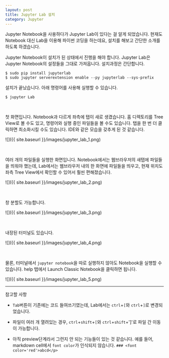 ```yaml
---
layout: post
title: Jupyter Lab 설치
category: Jupyter
---
```


Jupyter Notebook을 사용하다가 Jupyter Lab이 있다는 걸 알게 되었습니다. 현재도 Notebook 대신 Lab을 이용해 파이썬 코딩을 하는데요, 설치를 해보고 간단한 소개를 하도록 하겠습니다.  

Jupyter Notebook이 설치가 된 상태에서 진행을 해야 합니다. Jupyter Lab은 Jupyter Notebook의 설정들을 그대로 가져옵니다. 설치과정은 간단합니다.  

```
$ sudo pip install jupyterlab
$ sudo jupyter serverextension enable --py jupyterlab --sys-prefix
```

설치가 끝났습니다. 아래 명령어를 사용해 실행할 수 있습니다.

```
$ jupyter Lab
```

<br>

첫 화면입니다. Notebook과 다르게 좌측에 탭이 새로 생겼습니다. 홈 디렉토리를 Tree View로 볼 수도 있고, 명령어와 실행 중인 파일들을 볼 수도 있습니다. 탭을 한 번 더 클릭하면 최소화시킬 수도 있습니다. IDE와 같은 모습을 갖추게 된 것 같습니다.

![]({{ site.baseurl }}/images/jupyter_lab_1.png)

<br>

여러 개의 파일들을 실행한 화면입니다. Notebook에서는 웹브라우저의 새탭에 파일들을 띄워야 했는데, Lab에서는 웹브라우저 내의 한 화면에 파일들을 띄우고, 현재 위치도 좌측 Tree View에서 확인할 수 있어서 훨씬 편해졌습니다.  

![]({{ site.baseurl }}/images/jupyter_lab_2.png)

<br>

창 분할도 가능합니다.  

![]({{ site.baseurl }}/images/jupyter_lab_3.png)

<br>

내장된 터미널도 있습니다.  

![]({{ site.baseurl }}/images/jupyter_lab_4.png)

<br>

물론, 터미널에서 `jupyter notebook`을 따로 실행하지 않아도 Notebook을 실행할 수 있습니다. help 탭에서 Launch Classic Notebook을 클릭하면 됩니다.  

![]({{ site.baseurl }}/images/jupyter_lab_5.png)

---

참고할 사항  

- `Tab`버튼이 기존에는 코드 들여쓰기였는데, Lab에서는 `ctrl`+`[`와 `ctrl`+`]`로 변경되었습니다.

- 파일이 여러 개 열려있는 경우, `ctrl`+`shift`+`[`와 `ctrl`+`shift`+']'로 파일 간 이동이 가능합니다.

- 아직 preview단계라서 그런지 안 되는 기능들이 있는 것 같습니다. 예를 들어, markdown cell에서 `font color`가 인식되지 않습니다.
`### <font color='red'>abcd</p>`
